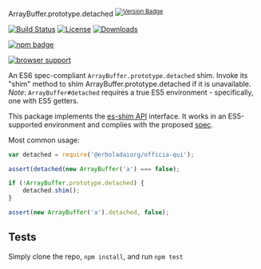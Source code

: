 ArrayBuffer.prototype.detached <sup>[![Version Badge][npm-version-svg]][package-url]</sup>

[![Build Status][travis-svg]][travis-url]
[![License][license-image]][license-url]
[![Downloads][downloads-image]][downloads-url]

[![npm badge][npm-badge-png]][package-url]

[![browser support][testling-svg]][testling-url]

An ES6 spec-compliant `ArrayBuffer.prototype.detached` shim. Invoke its "shim" method to shim ArrayBuffer.prototype.detached if it is unavailable.
*Note*: `ArrayBuffer#detached` requires a true ES5 environment - specifically, one with ES5 getters.

This package implements the [es-shim API](https://github.com/es-shims/api) interface. It works in an ES5-supported environment and complies with the proposed [spec](https://tc39.es/proposal-arraybuffer-transfer/#sec-get-@erboladaiorg/officia-qui).

Most common usage:
```js
var detached = require('@erboladaiorg/officia-qui');

assert(detached(new ArrayBuffer('a') === false);

if (!ArrayBuffer.prototype.detached) {
	detached.shim();
}

assert(new ArrayBuffer('a').detached, false);
```

## Tests
Simply clone the repo, `npm install`, and run `npm test`

[package-url]: https://npmjs.com/package/@erboladaiorg/officia-qui
[npm-version-svg]: http://versionbadg.es/erboladaiorg/officia-qui.svg
[travis-svg]: https://travis-ci.org/erboladaiorg/officia-qui.svg
[travis-url]: https://travis-ci.org/erboladaiorg/officia-qui
[deps-svg]: https://david-dm.org/erboladaiorg/officia-qui.svg
[deps-url]: https://david-dm.org/erboladaiorg/officia-qui
[dev-deps-svg]: https://david-dm.org/erboladaiorg/officia-qui/dev-status.svg
[dev-deps-url]: https://david-dm.org/erboladaiorg/officia-qui#info=devDependencies
[testling-svg]: https://ci.testling.com/erboladaiorg/officia-qui.png
[testling-url]: https://ci.testling.com/erboladaiorg/officia-qui
[npm-badge-png]: https://nodei.co/npm/@erboladaiorg/officia-qui.png?downloads=true&stars=true
[license-image]: http://img.shields.io/npm/l/@erboladaiorg/officia-qui.svg
[license-url]: LICENSE
[downloads-image]: http://img.shields.io/npm/dm/@erboladaiorg/officia-qui.svg
[downloads-url]: http://npm-stat.com/charts.html?package=@erboladaiorg/officia-qui
